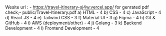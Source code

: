 Wesite url : - https://travel-itinerary-sj4w.vercel.app/
for genrated pdf check;- public/Travel-Itinerary.pdf
a) HTML - 4
b) CSS  - 4
c) JavaScript - 4
d) React JS  - 4
e) Tailwind CSS - 3
f) Material UI  - 3
g) Figma -  4
h) Git & GitHub  - 4
i) AWS (deployment/other) - 4
j) Golang  - 3
k) Backend Development - 4
l) Frontend Development - 4
